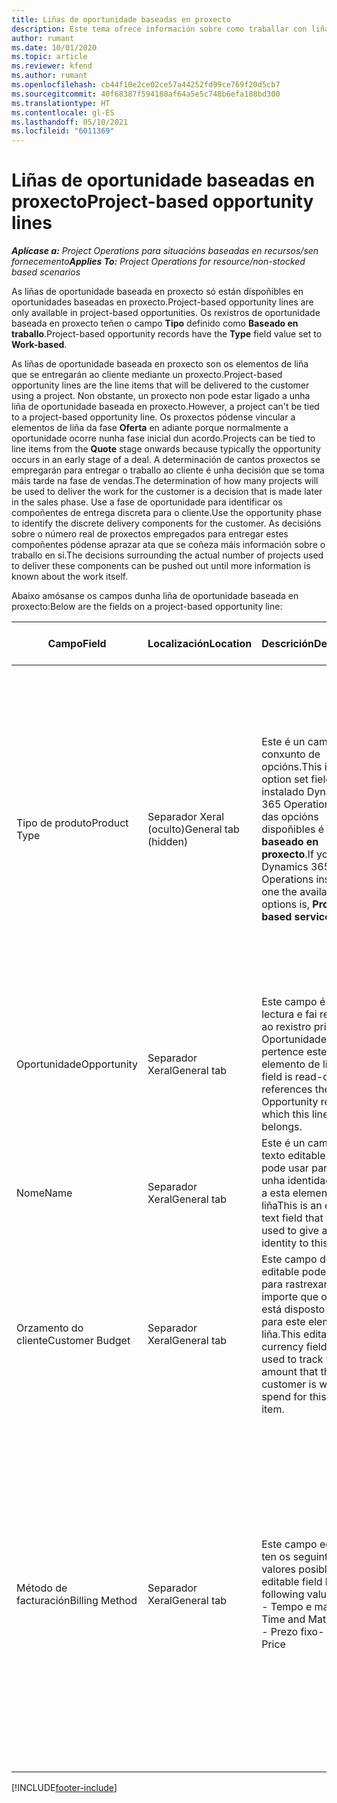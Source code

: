 ```yaml
---
title: Liñas de oportunidade baseadas en proxecto
description: Este tema ofrece información sobre como traballar con liñas de oportunidade baseadas en proxecto.
author: rumant
ms.date: 10/01/2020
ms.topic: article
ms.reviewer: kfend
ms.author: rumant
ms.openlocfilehash: cb44f10e2ce02ce57a44252fd99ce769f20d5cb7
ms.sourcegitcommit: 40f68387f594180af64a5e5c748b6efa188bd300
ms.translationtype: HT
ms.contentlocale: gl-ES
ms.lasthandoff: 05/10/2021
ms.locfileid: "6011369"
---
```

# <a name="project-based-opportunity-lines"></a><span data-ttu-id="4fa1e-103">Liñas de oportunidade baseadas en proxecto</span><span class="sxs-lookup"><span data-stu-id="4fa1e-103">Project-based opportunity lines</span></span>

<span data-ttu-id="4fa1e-104">_**Aplícase a:** Project Operations para situacións baseadas en recursos/sen fornecemento_</span><span class="sxs-lookup"><span data-stu-id="4fa1e-104">_**Applies To:** Project Operations for resource/non-stocked based scenarios_</span></span>


<span data-ttu-id="4fa1e-105">As liñas de oportunidade baseada en proxecto só están dispoñibles en oportunidades baseadas en proxecto.</span><span class="sxs-lookup"><span data-stu-id="4fa1e-105">Project-based opportunity lines are only available in project-based opportunities.</span></span> <span data-ttu-id="4fa1e-106">Os rexistros de oportunidade baseada en proxecto teñen o campo **Tipo** definido como **Baseado en traballo**.</span><span class="sxs-lookup"><span data-stu-id="4fa1e-106">Project-based opportunity records have the **Type** field value set to **Work-based**.</span></span>

<span data-ttu-id="4fa1e-107">As liñas de oportunidade baseada en proxecto son os elementos de liña que se entregarán ao cliente mediante un proxecto.</span><span class="sxs-lookup"><span data-stu-id="4fa1e-107">Project-based opportunity lines are the line items that will be delivered to the customer using a project.</span></span> <span data-ttu-id="4fa1e-108">Non obstante, un proxecto non pode estar ligado a unha liña de oportunidade baseada en proxecto.</span><span class="sxs-lookup"><span data-stu-id="4fa1e-108">However, a project can't be tied to a project-based opportunity line.</span></span> <span data-ttu-id="4fa1e-109">Os proxectos pódense vincular a elementos de liña da fase **Oferta** en adiante porque normalmente a oportunidade ocorre nunha fase inicial dun acordo.</span><span class="sxs-lookup"><span data-stu-id="4fa1e-109">Projects can be tied to line items from the **Quote** stage onwards because typically the opportunity occurs in an early stage of a deal.</span></span> <span data-ttu-id="4fa1e-110">A determinación de cantos proxectos se empregarán para entregar o traballo ao cliente é unha decisión que se toma máis tarde na fase de vendas.</span><span class="sxs-lookup"><span data-stu-id="4fa1e-110">The determination of how many projects will be used to deliver the work for the customer is a decision that is made later in the sales phase.</span></span> <span data-ttu-id="4fa1e-111">Use a fase de oportunidade para identificar os compoñentes de entrega discreta para o cliente.</span><span class="sxs-lookup"><span data-stu-id="4fa1e-111">Use the opportunity phase to identify the discrete delivery components for the customer.</span></span> <span data-ttu-id="4fa1e-112">As decisións sobre o número real de proxectos empregados para entregar estes compoñentes pódense aprazar ata que se coñeza máis información sobre o traballo en si.</span><span class="sxs-lookup"><span data-stu-id="4fa1e-112">The decisions surrounding the actual number of projects used to deliver these components can be pushed out until more information is known about the work itself.</span></span>

<span data-ttu-id="4fa1e-113">Abaixo amósanse os campos dunha liña de oportunidade baseada en proxecto:</span><span class="sxs-lookup"><span data-stu-id="4fa1e-113">Below are the fields on a project-based opportunity line:</span></span>

| <span data-ttu-id="4fa1e-114">**Campo**</span><span class="sxs-lookup"><span data-stu-id="4fa1e-114">**Field**</span></span> | <span data-ttu-id="4fa1e-115">**Localización**</span><span class="sxs-lookup"><span data-stu-id="4fa1e-115">**Location**</span></span> | <span data-ttu-id="4fa1e-116">**Descrición**</span><span class="sxs-lookup"><span data-stu-id="4fa1e-116">**Description**</span></span> | <span data-ttu-id="4fa1e-117">**Impacto descendente**</span><span class="sxs-lookup"><span data-stu-id="4fa1e-117">**Downstream impact**</span></span> |
| --- | --- | --- | --- |
| <span data-ttu-id="4fa1e-118">Tipo de produto</span><span class="sxs-lookup"><span data-stu-id="4fa1e-118">Product Type</span></span> | <span data-ttu-id="4fa1e-119">Separador Xeral (oculto)</span><span class="sxs-lookup"><span data-stu-id="4fa1e-119">General tab (hidden)</span></span> | <span data-ttu-id="4fa1e-120">Este é un campo de conxunto de opcións.</span><span class="sxs-lookup"><span data-stu-id="4fa1e-120">This is an option set field.</span></span> <span data-ttu-id="4fa1e-121">Se ten instalado Dynamics 365 Operations, unha das opcións dispoñibles é **Servizo baseado en proxecto**.</span><span class="sxs-lookup"><span data-stu-id="4fa1e-121">If you have Dynamics 365 Operations installed, one the available options is, **Project-based service**.</span></span>  | <span data-ttu-id="4fa1e-122">O valor deste campo establécese en **Servizo baseado en proxecto** cando crea a liña de oportunidade baseada en proxecto desde a grade de liñas baseadas en proxecto na Oportunidade.</span><span class="sxs-lookup"><span data-stu-id="4fa1e-122">The value of this field is set to **Project-based service** when you create the project-based opportunity line from the project-based lines grid on the Opportunity.</span></span> <br> <span data-ttu-id="4fa1e-123">Se cambia ou anula este valor, a funcionalidade do proxecto non se activará nos seus elementos de liña baseada en proxecto.</span><span class="sxs-lookup"><span data-stu-id="4fa1e-123">If you change or override this value, the project functionality won't be enabled on your project-based line items.</span></span> |
| <span data-ttu-id="4fa1e-124">Oportunidade</span><span class="sxs-lookup"><span data-stu-id="4fa1e-124">Opportunity</span></span> | <span data-ttu-id="4fa1e-125">Separador Xeral</span><span class="sxs-lookup"><span data-stu-id="4fa1e-125">General tab</span></span> | <span data-ttu-id="4fa1e-126">Este campo é de só lectura e fai referencia ao rexistro principal de Oportunidade ao que pertence este elemento de liña.</span><span class="sxs-lookup"><span data-stu-id="4fa1e-126">This field is read-only and references the parent Opportunity record to which this line item belongs.</span></span> | <span data-ttu-id="4fa1e-127">Non hai ningún impacto descendente deste campo.</span><span class="sxs-lookup"><span data-stu-id="4fa1e-127">There is no downstream impact of this field.</span></span> |
| <span data-ttu-id="4fa1e-128">Nome</span><span class="sxs-lookup"><span data-stu-id="4fa1e-128">Name</span></span> | <span data-ttu-id="4fa1e-129">Separador Xeral</span><span class="sxs-lookup"><span data-stu-id="4fa1e-129">General tab</span></span> | <span data-ttu-id="4fa1e-130">Este é un campo de texto editable que se pode usar para dar unha identidade curta a esta elemento de liña</span><span class="sxs-lookup"><span data-stu-id="4fa1e-130">This is an editable text field that can be used to give a short identity to this line item</span></span> | <span data-ttu-id="4fa1e-131">Este valor transfírese á liña de oferta cando cree unha oferta a partir desta oportunidade</span><span class="sxs-lookup"><span data-stu-id="4fa1e-131">This value is carried over to the quote line when you create a quote from this opportunity</span></span> |
| <span data-ttu-id="4fa1e-132">Orzamento do cliente</span><span class="sxs-lookup"><span data-stu-id="4fa1e-132">Customer Budget</span></span> | <span data-ttu-id="4fa1e-133">Separador Xeral</span><span class="sxs-lookup"><span data-stu-id="4fa1e-133">General tab</span></span> | <span data-ttu-id="4fa1e-134">Este campo de moeda editable pode usarse para rastrexar o importe que o cliente está disposto a gastar para este elemento de liña.</span><span class="sxs-lookup"><span data-stu-id="4fa1e-134">This editable currency field can be used to track the amount that the customer is willing to spend for this line item.</span></span> | <span data-ttu-id="4fa1e-135">Este valor transfírese ao campo correspondente da liña de oferta cando cree unha oferta a partir desta oportunidade</span><span class="sxs-lookup"><span data-stu-id="4fa1e-135">This value is carried over to the corresponding field on the quote line when you create a quote from this opportunity</span></span> |
| <span data-ttu-id="4fa1e-136">Método de facturación</span><span class="sxs-lookup"><span data-stu-id="4fa1e-136">Billing Method</span></span> | <span data-ttu-id="4fa1e-137">Separador Xeral</span><span class="sxs-lookup"><span data-stu-id="4fa1e-137">General tab</span></span> | <span data-ttu-id="4fa1e-138">Este campo editable ten os seguintes valores posibles:</span><span class="sxs-lookup"><span data-stu-id="4fa1e-138">This editable field has the following values:</span></span></br><span data-ttu-id="4fa1e-139">- Tempo e material</span><span class="sxs-lookup"><span data-stu-id="4fa1e-139">- Time and Material</span></span></br><span data-ttu-id="4fa1e-140">- Prezo fixo</span><span class="sxs-lookup"><span data-stu-id="4fa1e-140">- Fixed Price</span></span> | <span data-ttu-id="4fa1e-141">Este valor transfírese ao campo correspondente da liña de oferta cando cree unha oferta a partir desta oportunidade.</span><span class="sxs-lookup"><span data-stu-id="4fa1e-141">This value is carried over to the corresponding field on the quote line when you create a quote from this opportunity.</span></span> <span data-ttu-id="4fa1e-142">Despois de crear a liña de oferta, o campo bloquéase e non se pode cambiar.</span><span class="sxs-lookup"><span data-stu-id="4fa1e-142">After the quote line is created, the field is locked and can't be changed.</span></span> <span data-ttu-id="4fa1e-143">Atribúa este valor de campo coa maior precisión posible.</span><span class="sxs-lookup"><span data-stu-id="4fa1e-143">Assign this field value as accurately as possible.</span></span> <span data-ttu-id="4fa1e-144">Se precisa cambiar o valor deste campo na liña de oferta, elimine e cree de novo a liña de oferta.</span><span class="sxs-lookup"><span data-stu-id="4fa1e-144">If you need to change the value of this field on the quote line, delete and re-create the quote line.</span></span> |


[!INCLUDE[footer-include](../includes/footer-banner.md)]